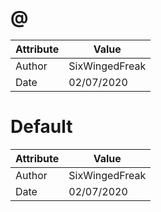 # @
| Attribute | Value |
| ---  | ---     |
| Author | SixWingedFreak |
| Date | 02/07/2020 |
# Default
| Attribute | Value |
| ---  | ---     |
| Author | SixWingedFreak |
| Date | 02/07/2020 |
